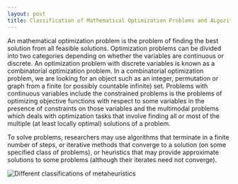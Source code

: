 ```yaml
---
layout: post
title: Classification of Mathematical Optimization Problems and ALgorithms. 
---
```


 An mathematical optimization problem is the problem of finding the best solution from all feasible solutions. Optimization problems can be divided into two categories depending on whether the variables are continuous or discrete. An optimization problem with discrete variables is known as a combinatorial optimization problem. In a combinatorial optimization problem, we are looking for an object such as an integer, permutation or graph from a finite (or possibly countable infinite) set. Problems with continuous variables include the constrained problems is the problems of optimizing objective functions with respect to some variables in the presence of constraints on those variables and the  multimodal problems which deals with optimization tasks that involve finding all or most of the multiple (at least locally optimal) solutions of a problem.

To solve problems, researchers may use algorithms that terminate in a finite number of steps, or iterative methods that converge to a solution (on some specified class of problems), or heuristics that may provide approximate solutions to some problems (although their iterates need not converge).

![Different classifications of metaheuristics](https://upload.wikimedia.org/wikipedia/commons/thumb/c/c3/Metaheuristics_classification.svg/630px-Metaheuristics_classification.svg.png)


